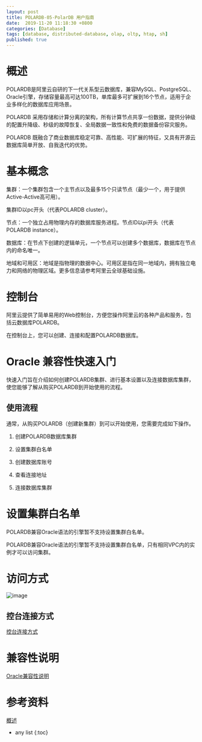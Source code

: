 ```yaml
---
layout: post
title: POLARDB-05-PolarDB 用户指南
date:  2019-11-20 11:18:30 +0800
categories: [Database]
tags: [database, distributed-database, olap, oltp, htap, sh]
published: true
---
```


# 概述

POLARDB是阿里云自研的下一代关系型云数据库，兼容MySQL、PostgreSQL、Oracle引擎，存储容量最高可达100TB，单库最多可扩展到16个节点，适用于企业多样化的数据库应用场景。

POLARDB 采用存储和计算分离的架构，所有计算节点共享一份数据，提供分钟级的配置升降级、秒级的故障恢复、全局数据一致性和免费的数据备份容灾服务。

POLARDB 既融合了商业数据库稳定可靠、高性能、可扩展的特征，又具有开源云数据库简单开放、自我迭代的优势。

# 基本概念

集群：一个集群包含一个主节点以及最多15个只读节点（最少一个，用于提供Active-Active高可用）。

集群ID以pc开头（代表POLARDB cluster）。

节点：一个独立占用物理内存的数据库服务进程。节点ID以pi开头（代表POLARDB instance）。

数据库：在节点下创建的逻辑单元，一个节点可以创建多个数据库，数据库在节点内的命名唯一。

地域和可用区：地域是指物理的数据中心。可用区是指在同一地域内，拥有独立电力和网络的物理区域。更多信息请参考阿里云全球基础设施。

# 控制台

阿里云提供了简单易用的Web控制台，方便您操作阿里云的各种产品和服务，包括云数据库POLARDB。

在控制台上，您可以创建、连接和配置POLARDB数据库。


# Oracle 兼容性快速入门

快速入门旨在介绍如何创建POLARDB集群、进行基本设置以及连接数据库集群，使您能够了解从购买POLARDB到开始使用的流程。

## 使用流程

通常，从购买POLARDB（创建新集群）到可以开始使用，您需要完成如下操作。

1. 创建POLARDB数据库集群

2. 设置集群白名单

3. 创建数据库账号

4. 查看连接地址

5. 连接数据库集群 

# 设置集群白名单

POLARDB兼容Oracle语法的引擎暂不支持设置集群白名单。

POLARDB兼容Oracle语法的引擎暂不支持设置集群白名单，只有相同VPC内的实例才可以访问集群。

# 访问方式

![image](https://user-images.githubusercontent.com/18375710/69847785-12ad1380-12b3-11ea-8a2c-c22cda79dc7b.png)

## 控台连接方式

[控台连接方式](https://help.aliyun.com/document_detail/118197.html?spm=a2c4g.11186623.2.19.23ed40b7zaH0Lr)

# 兼容性说明

[Oracle兼容性说明](https://help.aliyun.com/document_detail/116365.html?spm=a2c4g.11186623.6.719.859274fbYcRJj1)

# 参考资料

[概述](https://help.aliyun.com/document_detail/118198.html?spm=a2c4g.11186623.6.682.2aad7654rf2mX2)

* any list
{:toc}